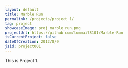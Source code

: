 ```yaml
---
layout: default
title: Marble Run
permalink: /projects/project_1/
tag: project
showcaseImage: proj_marble_run.png
projectUrl: https://github.com/tommai78101/Marble-Run
isCurrentProject: false
dateOfCreation: 2012/8/9
jsid: project001
---
```


This is Project 1.
